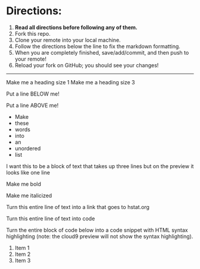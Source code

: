 # Directions:
1. **Read all directions before following any of them.**
2. Fork this repo.
2. Clone your remote into your local machine.
3. Follow the directions below the line to fix the markdown formatting.
4. When you are completely finished, save/add/commit, and then push to your remote!
5. Reload your fork on GitHub; you should see your changes!

---

Make me a heading size 1
Make me a heading size 3

Put a line BELOW me!



Put a line ABOVE me!

* Make
* these
* words
* into
* an
* unordered
* list

I want this to be a block of text
that takes up three lines but on
the preview it looks like one line

Make me bold

Make me italicized

Turn this entire line of text into a link that goes to hstat.org

Turn this entire line of text into code

Turn the entire block of code below into a code snippet with HTML syntax highlighting (note: the cloud9 preview will not show the syntax highlighting).

<ol>
    <li>Item 1</li>
    <li>Item 2</li>
    <li>Item 3</li>
</ol>
